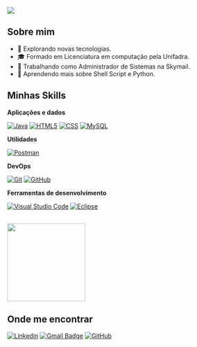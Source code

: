 ![](https://komarev.com/ghpvc/?username=lchimini&color=006bed)

## Sobre mim

- 🤔 Explorando novas tecnologias.
- 🎓 Formado em Licenciatura em computação pela Unifadra.
- 💼 Trabalhando como Administrador de Sistemas na Skymail.
- 🌱 Aprendendo mais sobre Shell Script e Python.

## Minhas Skills

**Aplicações e dados**

[![Java](https://img.shields.io/badge/-Java-333333?style=flat&logo=Java&logoColor=007396)](#)
[![HTML5](https://img.shields.io/badge/-HTML5-333333?style=flat&logo=HTML5)](#)
[![CSS](https://img.shields.io/badge/-CSS-333333?style=flat&logo=CSS3&logoColor=1572B6)](#)
[![MySQL](https://img.shields.io/badge/-MySQL-333333?style=flat&logo=mysql)](#)

**Utilidades**

[![Postman](https://img.shields.io/badge/-Postman-333333?style=flat&logo=postman)](#)

**DevOps**

[![Git](https://img.shields.io/badge/-Git-333333?style=flat&logo=git)](#)
[![GitHub](https://img.shields.io/badge/-GitHub-333333?style=flat&logo=github)](https://github.com/lchimini)

**Ferramentas de desenvolvimento**

[![Visual Studio Code](https://img.shields.io/badge/-Visual%20Studio%20Code-333333?style=flat&logo=visual-studio-code&logoColor=007ACC)](#)
[![Eclipse](https://img.shields.io/badge/-Eclipse-333333?style=flat&logo=eclipse-ide&logoColor=2C2255)](#)

<br/>

<a href="https://github.com/lchimini" title="Perfil do Lucas Chimini">
  <img height="180em" src="https://github-readme-stats.vercel.app/api?username=lchimini&theme=dracula&show_icons=true" />
</a>

## Onde me encontrar

[![Linkedin](https://img.shields.io/badge/-Lucas%20Chimini-blue?style=flat-square&logo=Linkedin&logoColor=white&link=https://www.linkedin.com/in/lucas-eduardo-chimini-669074249/)](https://www.linkedin.com/in/lucas-eduardo-chimini-669074249/)
[![Gmail Badge](https://img.shields.io/badge/-lucas@chimini.com.br-006bed?style=flat-square&logo=Gmail&logoColor=white&link=mailto:lucas@chimini.com.br)](mailto:lucas@chimini.com.br)
[![GitHub](https://img.shields.io/github/followers/iuricode?label=follow&style=social)](https://github.com/lchimini)
